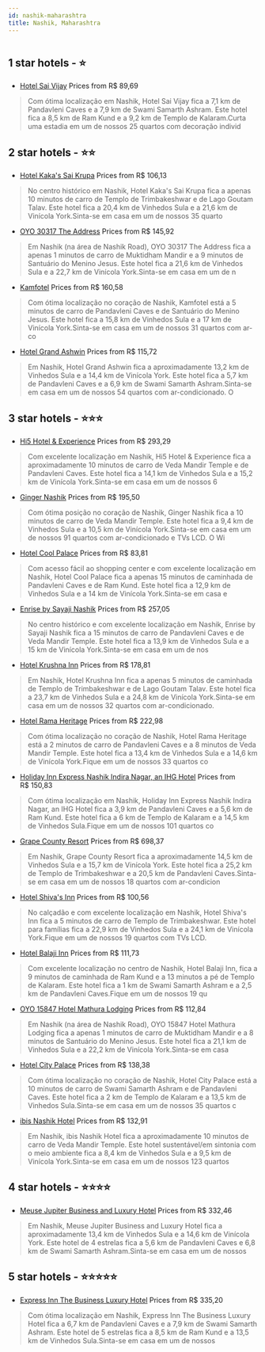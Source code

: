 ```yaml
---
id: nashik-maharashtra
title: Nashik, Maharashtra
---
```


<center><img src="https://i.travelapi.com/hotels/12000000/11110000/11107400/11107331/6ce4d9ce_z.jpg" alt="" /></center>


##  1 star hotels - ⭐️

-    [Hotel Sai Vijay](https://www.hurb.com/br/aud/https://www.hurb.com/br/hotels/nashik/hotel-sai-vijay-HT-Q5BV?cmp=18055) Prices from R$ 89,69
   > Com ótima localização em Nashik, Hotel Sai Vijay fica a 7,1 km de Pandavleni Caves e a 7,9 km de Swami Samarth Ashram.  Este hotel fica a 8,5 km de Ram Kund e a 9,2 km de Templo de Kalaram.Curta uma estadia em um de nossos 25 quartos com decoração individ

##  2 star hotels - ⭐️⭐️

-    [Hotel Kaka's  Sai Krupa](https://www.hurb.com/br/aud/https://www.hurb.com/br/hotels/nashik/hotel-kaka-s-sai-krupa-HT-WGXD?cmp=18055) Prices from R$ 106,13
   > No centro histórico em Nashik, Hotel Kaka's  Sai Krupa fica a apenas 10 minutos de carro de Templo de Trimbakeshwar e de Lago Goutam Talav.  Este hotel fica a 20,4 km de Vinhedos Sula e a 21,6 km de Vinícola York.Sinta-se em casa em um de nossos 35 quarto
-    [OYO 30317 The Address](https://www.hurb.com/br/aud/https://www.hurb.com/br/hotels/nashik/oyo-30317-the-address-HT-M3O1?cmp=18055) Prices from R$ 145,92
   > Em Nashik (na área de Nashik Road), OYO 30317 The Address fica a apenas 1 minutos de carro de Muktidham Mandir e a 9 minutos de Santuário do Menino Jesus.  Este hotel fica a 21,6 km de Vinhedos Sula e a 22,7 km de Vinícola York.Sinta-se em casa em um de n
-    [Kamfotel](https://www.hurb.com/br/aud/https://www.hurb.com/br/hotels/nashik/kamfotel-HT-JMJZ?cmp=18055) Prices from R$ 160,58
   > Com ótima localização no coração de Nashik, Kamfotel está a 5 minutos de carro de Pandavleni Caves e de Santuário do Menino Jesus.  Este hotel fica a 15,8 km de Vinhedos Sula e a 17 km de Vinícola York.Sinta-se em casa em um de nossos 31 quartos com ar-co
-    [Hotel Grand Ashwin](https://www.hurb.com/br/aud/https://www.hurb.com/br/hotels/nashik/hotel-grand-ashwin-HT-31U1?cmp=18055) Prices from R$ 115,72
   > Em Nashik, Hotel Grand Ashwin fica a aproximadamente 13,2 km de Vinhedos Sula e a 14,4 km de Vinícola York.  Este hotel fica a 5,7 km de Pandavleni Caves e a 6,9 km de Swami Samarth Ashram.Sinta-se em casa em um de nossos 54 quartos com ar-condicionado. O

##  3 star hotels - ⭐️⭐️⭐️

-    [Hi5 Hotel & Experience](https://www.hurb.com/br/aud/https://www.hurb.com/br/hotels/nashik/hi5-hotel-experience-HT-CLY5?cmp=18055) Prices from R$ 293,29
   > Com excelente localização em Nashik, Hi5 Hotel & Experience fica a aproximadamente 10 minutos de carro de Veda Mandir Temple e de Pandavleni Caves.  Este hotel fica a 14,1 km de Vinhedos Sula e a 15,2 km de Vinícola York.Sinta-se em casa em um de nossos 6
-    [Ginger Nashik](https://www.hurb.com/br/aud/https://www.hurb.com/br/hotels/nashik/ginger-nashik-HT-724N?cmp=18055) Prices from R$ 195,50
   > Com ótima posição no coração de Nashik, Ginger Nashik fica a 10 minutos de carro de Veda Mandir Temple.  Este hotel fica a 9,4 km de Vinhedos Sula e a 10,5 km de Vinícola York.Sinta-se em casa em um de nossos 91 quartos com ar-condicionado e TVs LCD. O Wi
-    [Hotel Cool Palace](https://www.hurb.com/br/aud/https://www.hurb.com/br/hotels/nashik/hotel-cool-palace-HT-QEFV?cmp=18055) Prices from R$ 83,81
   > Com acesso fácil ao shopping center e com excelente localização em Nashik, Hotel Cool Palace fica a apenas 15 minutos de caminhada de Pandavleni Caves e de Ram Kund.  Este hotel fica a 12,9 km de Vinhedos Sula e a 14 km de Vinícola York.Sinta-se em casa e
-    [Enrise by Sayaji Nashik](https://www.hurb.com/br/aud/https://www.hurb.com/br/hotels/nashik/enrise-by-sayaji-nashik-HT-P7N1?cmp=18055) Prices from R$ 257,05
   > No centro histórico e com excelente localização em Nashik, Enrise by Sayaji Nashik fica a 15 minutos de carro de Pandavleni Caves e de Veda Mandir Temple.  Este hotel fica a 13,9 km de Vinhedos Sula e a 15 km de Vinícola York.Sinta-se em casa em um de nos
-    [Hotel Krushna Inn](https://www.hurb.com/br/aud/https://www.hurb.com/br/hotels/nashik/hotel-krushna-inn-HT-ZLFQ?cmp=18055) Prices from R$ 178,81
   > Em Nashik, Hotel Krushna Inn fica a apenas 5 minutos de caminhada de Templo de Trimbakeshwar e de Lago Goutam Talav.  Este hotel fica a 23,7 km de Vinhedos Sula e a 24,8 km de Vinícola York.Sinta-se em casa em um de nossos 32 quartos com ar-condicionado. 
-    [Hotel Rama Heritage](https://www.hurb.com/br/aud/https://www.hurb.com/br/hotels/nashik/hotel-rama-heritage-HT-3Z1E?cmp=18055) Prices from R$ 222,98
   > Com ótima localização no coração de Nashik, Hotel Rama Heritage está a 2 minutos de carro de Pandavleni Caves e a 8 minutos de Veda Mandir Temple.  Este hotel fica a 13,4 km de Vinhedos Sula e a 14,6 km de Vinícola York.Fique em um de nossos 33 quartos co
-    [Holiday Inn Express Nashik Indira Nagar, an IHG Hotel](https://www.hurb.com/br/aud/https://www.hurb.com/br/hotels/nashik/holiday-inn-express-nashik-indira-nagar-an-ihg-hotel-HT-KEZ5?cmp=18055) Prices from R$ 150,83
   > Com ótima localização em Nashik, Holiday Inn Express Nashik Indira Nagar, an IHG Hotel fica a 3,9 km de Pandavleni Caves e a 5,6 km de Ram Kund.  Este hotel fica a 6 km de Templo de Kalaram e a 14,5 km de Vinhedos Sula.Fique em um de nossos 101 quartos co
-    [Grape County Resort](https://www.hurb.com/br/aud/https://www.hurb.com/br/hotels/nashik/grape-county-resort-HT-23C1?cmp=18055) Prices from R$ 698,37
   > Em Nashik, Grape County Resort fica a aproximadamente 14,5 km de Vinhedos Sula e a 15,7 km de Vinícola York.  Este hotel fica a 25,2 km de Templo de Trimbakeshwar e a 20,5 km de Pandavleni Caves.Sinta-se em casa em um de nossos 18 quartos com ar-condicion
-    [Hotel Shiva's Inn](https://www.hurb.com/br/aud/https://www.hurb.com/br/hotels/nashik/hotel-shiva-s-inn-HT-KORN?cmp=18055) Prices from R$ 100,56
   > No calçadão e com excelente localização em Nashik, Hotel Shiva's Inn fica a 5 minutos de carro de Templo de Trimbakeshwar.  Este hotel para famílias fica a 22,9 km de Vinhedos Sula e a 24,1 km de Vinícola York.Fique em um de nossos 19 quartos com TVs LCD.
-    [Hotel Balaji Inn](https://www.hurb.com/br/aud/https://www.hurb.com/br/hotels/nashik/hotel-balaji-inn-HT-HU9D?cmp=18055) Prices from R$ 111,73
   > Com excelente localização no centro de Nashik, Hotel Balaji Inn, fica a 9 minutos de caminhada de Ram Kund e a 13 minutos a pé de Templo de Kalaram.  Este hotel fica a 1 km de Swami Samarth Ashram e a 2,5 km de Pandavleni Caves.Fique em um de nossos 19 qu
-    [OYO 15847 Hotel Mathura Lodging](https://www.hurb.com/br/aud/https://www.hurb.com/br/hotels/nashik/oyo-15847-hotel-mathura-lodging-HT-4AS4?cmp=18055) Prices from R$ 112,84
   > Em Nashik (na área de Nashik Road), OYO 15847 Hotel Mathura Lodging fica a apenas 1 minutos de carro de Muktidham Mandir e a 8 minutos de Santuário do Menino Jesus.  Este hotel fica a 21,1 km de Vinhedos Sula e a 22,2 km de Vinícola York.Sinta-se em casa 
-    [Hotel City Palace](https://www.hurb.com/br/aud/https://www.hurb.com/br/hotels/nashik/hotel-city-palace-HT-6K02?cmp=18055) Prices from R$ 138,38
   > Com ótima localização no coração de Nashik, Hotel City Palace está a 10 minutos de carro de Swami Samarth Ashram e de Pandavleni Caves.  Este hotel fica a 2 km de Templo de Kalaram e a 13,5 km de Vinhedos Sula.Sinta-se em casa em um de nossos 35 quartos c
-    [ibis Nashik Hotel](https://www.hurb.com/br/aud/https://www.hurb.com/br/hotels/nashik/ibis-nashik-hotel-HT-SGC6?cmp=18055) Prices from R$ 132,91
   > Em Nashik, ibis Nashik Hotel fica a aproximadamente 10 minutos de carro de Veda Mandir Temple.  Este hotel sustentável/em sintonia com o meio ambiente fica a 8,4 km de Vinhedos Sula e a 9,5 km de Vinícola York.Sinta-se em casa em um de nossos 123 quartos 

##  4 star hotels - ⭐️⭐️⭐️⭐️

-    [Meuse Jupiter Business and Luxury Hotel](https://www.hurb.com/br/aud/https://www.hurb.com/br/hotels/nashik/meuse-jupiter-business-and-luxury-hotel-HT-B14T?cmp=18055) Prices from R$ 332,46
   > Em Nashik, Meuse Jupiter Business and Luxury Hotel fica a aproximadamente 13,4 km de Vinhedos Sula e a 14,6 km de Vinícola York.  Este hotel de 4 estrelas fica a 5,6 km de Pandavleni Caves e 6,8 km de Swami Samarth Ashram.Sinta-se em casa em um de nossos 

##  5 star hotels - ⭐️⭐️⭐️⭐️⭐️

-    [Express Inn The Business Luxury Hotel](https://www.hurb.com/br/aud/https://www.hurb.com/br/hotels/nashik/express-inn-the-business-luxury-hotel-HT-T132?cmp=18055) Prices from R$ 335,20
   > Com ótima localização em Nashik, Express Inn The Business Luxury Hotel fica a 6,7 km de Pandavleni Caves e a 7,9 km de Swami Samarth Ashram.  Este hotel de 5 estrelas fica a 8,5 km de Ram Kund e a 13,5 km de Vinhedos Sula.Sinta-se em casa em um de nossos 
